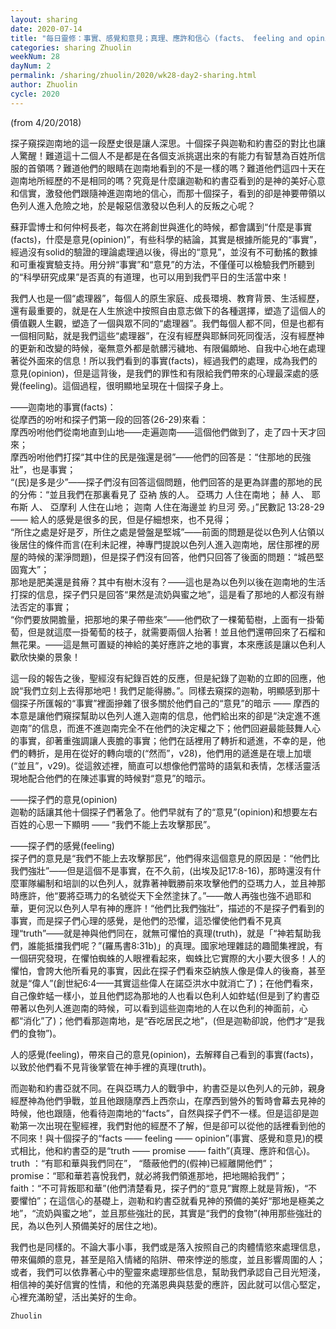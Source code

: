 ```yaml
---
layout: sharing
date: 2020-07-14
title: "每日靈修：事實、感覺和意見；真理、應許和信心 (facts、 feeling and opinion；truth、 promise and faith)"
categories: sharing Zhuolin
weekNum: 28
dayNum: 2
permalink: /sharing/zhuolin/2020/wk28-day2-sharing.html
author: Zhuolin
cycle: 2020
---
```

(from 4/20/2018)

探子窺探迦南地的這一段歷史很是讓人深思。十個探子與迦勒和約書亞的對比也讓人驚醒！難道這十二個人不是都是在各個支派挑選出來的有能力有智慧為百姓所信服的首領嗎？難道他們的眼睛在迦南地看到的不是一樣的嗎？難道他們這四十天在迦南地所經歷的不是相同的嗎？究竟是什麼讓迦勒和約書亞看到的是神的美好心意和信實，激發他們跟隨神進迦南地的信心，而那十個探子，看到的卻是神要帶領以色列人進入危險之地，於是報惡信激發以色利人的反叛之心呢？  

蘇菲雲博士和何仲柯長老，每次在將創世與進化的時候，都會講到“什麼是事實(facts)，什麼是意見(opinion)”，有些科學的結論，其實是根據所能見的“事實”，經過沒有solid的驗證的理論處理過以後，得出的“意見”，並沒有不可動搖的數據和可重複實驗支持。用分辨“事實”和“意見”的方法，不僅僅可以檢驗我們所聽到的“科學研究成果”是否真的有道理，也可以用到我們平日的生活當中來！  

我們人也是一個“處理器”，每個人的原生家庭、成長環境、教育背景、生活經歷，還有最重要的，就是在人生旅途中按照自由意志做下的各種選擇，塑造了這個人的價值觀人生觀，塑造了一個與眾不同的“處理器”。我們每個人都不同，但是也都有一個相同點，就是我們這些“處理器”，在沒有經歷與耶穌同死同復活，沒有經歷神的更新和改變的時候，毫無意外都是骯髒污穢地、有限偏頗地、自我中心地在處理著從外面來的信息！所以我們看到的事實(facts)，經過我們的處理，成為我們的意見(opinion)，但是這背後，是我們的罪性和有限給我們帶來的心理最深處的感覺(feeling)。這個過程，很明顯地呈現在十個探子身上。  

——迦南地的事實(facts)：  
從摩西的吩咐和探子們第一段的回答(26-29)來看：  
摩西吩咐他們從南地直到山地——走遍迦南——這個他們做到了，走了四十天才回來；  
摩西吩咐他們打探“其中住的民是強還是弱”——他們的回答是：“住那地的民強壯”，也是事實；  
“(民)是多是少”——探子們沒有回答這個問題，他們回答的是更為詳盡的那地的民的分佈：“並且我們在那裏看見了 亞衲 族的人。 亞瑪力 人住在南地； 赫 人、 耶布斯 人、 亞摩利 人住在山地； 迦南 人住在海邊並 約旦河 旁。」”民數記 13:28-29 —— 給人的感覺是很多的民，但是仔細想來，也不見得；  
“所住之處是好是歹，所住之處是營盤是堅城”——前面的問題是從以色列人佔領以後居住的條件而言(在利未記裡，神專門提說以色列人進入迦南地，居住那裡的房屋的時候的潔淨問題)，但是探子們沒有回答，他們只回答了後面的問題：“城邑堅固寬大”；  
那地是肥美還是貧瘠？其中有樹木沒有？——這也是為以色列以後在迦南地的生活打探的信息，探子們只是回答“果然是流奶與蜜之地”，這是看了那地的人都沒有辦法否定的事實；  
“你們要放開膽量，把那地的果子帶些來”——他們砍了一棵葡萄樹，上面有一掛葡萄，但是就這麼一掛葡萄的枝子，就需要兩個人抬著！並且他們還帶回來了石榴和無花果。——這是無可置疑的神給的美好應許之地的事實，本來應該是讓以色利人歡欣快樂的景象！  

這一段的報告之後，聖經沒有紀錄百姓的反應，但是紀錄了迦勒的立即的回應，他說“我們立刻上去得那地吧！我們足能得勝。”。同樣去窺探的迦勒，明顯感到那十個探子所匯報的“事實”裡面摻雜了很多關於他們自己的“意見”的暗示 —— 摩西的本意是讓他們窺探幫助以色列人進入迦南的信息，他們給出來的卻是“決定進不進迦南”的信息，而進不進迦南完全不在他們的決定權之下；他們回避最能鼓舞人心的事實，卻著重強調讓人喪膽的事實；他們在話裡用了轉折和遞進，不幸的是，他們的轉折，是用在從好的轉向壞的(“然而”，v28)，他們用的遞進是在壞上加壞(“並且”，v29)。從這敘述裡，簡直可以想像他們當時的語氣和表情，怎樣活靈活現地配合他們的在陳述事實的時候對“意見”的暗示。  

——探子們的意見(opinion)  
迦勒的話讓其他十個探子們著急了。他們早就有了的“意見”(opinion)和想要左右百姓的心思一下顯明 —— “我們不能上去攻擊那民”。  

——探子們的感覺(feeling)  
探子們的意見是“我們不能上去攻擊那民”，他們得來這個意見的原因是：“他們比我們強壯”——但是這個不是事實，在不久前，(出埃及記17:8-16)，那時還沒有什麼軍隊編制和培訓的以色列人，就靠著神戰勝前來攻擊他們的亞瑪力人，並且神那時應許，他“要將亞瑪力的名號從天下全然塗抹了。”——敵人再強也強不過耶和華，更何況以色列人早有神的應許！“他們比我們強壯”，描述的不是探子們看到的事實，而是探子們心理的感覺，是他們的恐懼，這恐懼使他們看不見真理“truth”——就是神與他們同在，就無可懼怕的真理(truth)，就是「“神若幫助我們，誰能抵擋我們呢？”(羅馬書8:31b)」的真理。國家地理雜誌的趣聞集裡說，有一個研究發現，在懼怕蜘蛛的人眼裡看起來，蜘蛛比它實際的大小要大很多！人的懼怕，會誇大他所看見的事實，因此在探子們看來亞納族人像是偉人的後裔，甚至就是“偉人”(創世紀6:4——其實這些偉人在諾亞洪水中就消亡了)；在他們看來，自己像蚱蜢一樣小，並且他們認為那地的人也看以色利人如蚱蜢(但是到了約書亞帶著以色列人進迦南的時候，可以看到這些迦南地的人在以色利的神面前，心都“消化”了)；他們看那迦南地，是“吞吃居民之地”，(但是迦勒卻說，他們才“是我們的食物”)。  

人的感覺(feeling)，帶來自己的意見(opinion)，去解釋自己看到的事實(facts)，以致於他們看不見背後掌管在神手裡的真理(truth)。  

而迦勒和約書亞就不同。在與亞瑪力人的戰爭中，約書亞是以色列人的元帥，親身經歷神為他們爭戰，並且他跟隨摩西上西奈山，在摩西到營外的暫時會幕去見神的時候，他也跟隨，他看待迦南地的“facts”，自然與探子們不一樣。但是這卻是迦勒第一次出現在聖經裡，我們對他的經歷不了解，但是卻可以從他的話裡看到他的不同來！與十個探子的“facts —— feeling —— opinion”(事實、感覺和意見)的模式相比，他和約書亞的是“truth —— promise —— faith”(真理、應許和信心)。truth ：“有耶和華與我們同在”， “蔭蔽他們的(假神)已經離開他們”；promise：“耶和華若喜悅我們，就必將我們領進那地，把地賜給我們”；faith：“不可背叛耶和華”(他們清楚看見，探子們的“意見”實際上就是背叛)，“不要懼怕”；在這信心的基礎上，迦勒和約書亞就看見神的預備的美好“那地是極美之地”，“流奶與蜜之地”，並且那些強壯的民，其實是“我們的食物”(神用那些強壯的民，為以色列人預備美好的居住之地)。  

我們也是同樣的。不論大事小事，我們或是落入按照自己的肉體情慾來處理信息，帶來偏頗的意見，甚至是陷入情緒的陷阱、帶來悖逆的態度，並且影響周圍的人；或者，我們可以依靠著心中的聖靈來處理那些信息，幫助我們承認自己目光短淺，相信神的美好信實的性情，和他的充滿恩典與慈愛的應許，因此就可以信心堅定，心裡充滿盼望，活出美好的生命。  

`Zhuolin`  

